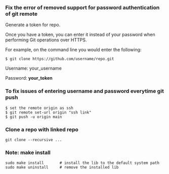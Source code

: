 ### Fix the error of removed support for password authentication of git remote

Generate a token for repo.

Once you have a token, you can enter it instead of your password when performing Git operations over HTTPS.

For example, on the command line you would enter the following:

    $ git clone https://github.com/username/repo.git
Username: your_username

Password: **your_token**

### To fix issues of entering username and password everytime git push

    $ set the remote origin as ssh
    $ git remote set-url origin "ssh link" 
    $ git push -u origin main

### Clone a repo with linked repo

    git clone --recursive ...
    
   
### Note: make install
    
    sudo make install       # install the lib to the default system path
    sudo make uninstall     # remove the installed lib
